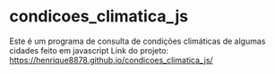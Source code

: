 # condicoes_climatica_js
Este é um programa de consulta de condições climáticas de algumas cidades feito em javascript
Link do projeto: https://henrique8878.github.io/condicoes_climatica_js/
